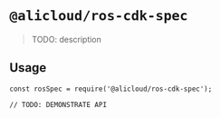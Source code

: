 # `@alicloud/ros-cdk-spec`

> TODO: description

## Usage

```
const rosSpec = require('@alicloud/ros-cdk-spec');

// TODO: DEMONSTRATE API
```
